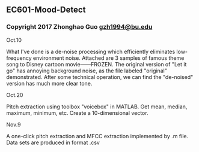 ## EC601-Mood-Detect
### Copyright 2017 Zhonghao Guo gzh1994@bu.edu
Oct.10

What I've done is a de-noise processing which efficiently eliminates low-frequency environment noise.
Attached are 3 samples of famous theme song to Disney cartoon movie——FROZEN. The original version of "Let it go" has annoying background noise, as the file labeled "original" demonstrated. After some technical operation, we can find the "de-noised" version has much more clear tone. 

Oct.20

Pitch extraction using toolbox "voicebox" in MATLAB. Get mean, median, maximum, minimum, etc. Create a 10-dimensional vector. 

Nov.9

A one-click pitch extraction and MFCC extraction implemented by .m file. Data sets are produced in format .csv

